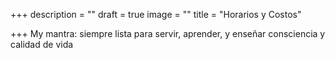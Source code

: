 +++
description = ""
draft = true
image = ""
title = "Horarios y Costos"

+++
My mantra: siempre lista para servir, aprender, y enseñar consciencia y calidad de vida